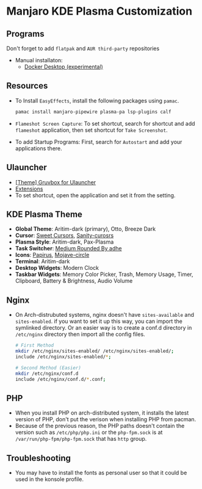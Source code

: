 # Manjaro KDE Plasma Customization

## Programs

Don't forget to add `flatpak` and `AUR third-party` repositories

- Manual installaton:
  - [Docker Desktop (experimental)](https://docs.docker.com/desktop/install/archlinux/)

## Resources

- To Install `EasyEffects`, install the following packages using `pamac`.

    ```bash
    pamac install manjaro-pipewire plasma-pa lsp-plugins calf
    ```

- `Flameshot Screen Capture`: To set shortcut, search for shortcut and add `flameshot` application, then set shortcut for `Take Screenshot`.

- To add Startup Programs: First, search for `Autostart` and add your applications there.

## Ulauncher

- [[Theme] Gruvbox for Ulauncher](https://github.com/SylEleuth/ulauncher-gruvbox)
- [Extensions](https://ext.ulauncher.io/)
- To set shortcut, open the application and set it from the setting.

## KDE Plasma Theme

- **Global Theme**: Aritim-dark (primary), Otto, Breeze Dark
- **Cursor**: [Sweet Cursors](https://store.kde.org/p/1393084),  [Sanity-curosrs](https://store.kde.org/p/1703043)
- **Plasma Style**: Aritim-dark, Pax-Plasma
- **Task Switcher**: [Medium Rounded By adhe](https://store.kde.org/p/1327319)
- **Icons**: [Papirus](https://store.kde.org/p/1166289), [Mojave-circle](https://store.kde.org/p/1305429)
- **Terminal**: Aritim-dark
- **Desktop Widgets**: Modern Clock
- **Taskbar Widgets**: Memory Color Picker, Trash, Memory Usage, Timer, Clipboard, Battery & Brightness, Audio Volume

## Nginx

- On Arch-distrubuted systems, nginx doesn't have `sites-available` and `sites-enabled`. if you want to set it up this way, you can import the symlinked directory. Or an easier way is to create a conf.d directory in `/etc/nginx` directory then import all the config files.

    ```bash
    # First Method
    mkdir /etc/nginx/sites-enabled/ /etc/nginx/sites-enabled/;
    include /etc/nginx/sites-enabled/*;

    # Second Method (Easier)
    mkdir /etc/nginx/conf.d
    include /etc/nginx/conf.d/*.conf;
    ```

## PHP

- When you install PHP on arch-distributed system, it installs the latest version of PHP, don't put the verison when installing PHP from pacman.
- Because of the previous reason, the PHP paths doesn't contain the version such as `/etc/php/php.ini` or the `php-fpm.sock` is at `/var/run/php-fpm/php-fpm.sock` that has `http` group.

## Troubleshooting

- You may have to install the fonts as personal user so that it could be used in the konsole profile.
